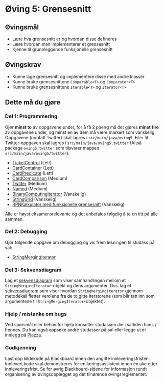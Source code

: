 # Øving 5: Grensesnitt

## Øvingsmål

- Lære hva grensesnitt er og hvordan disse defineres
- Lære hvordan man implementerer et grensesnitt
- Kjenne til grunnleggende funksjonelle grensesnitt

## Øvingskrav

- Kunne lage grensesnitt og implementere disse med andre klasser
- Kunne bruke grensesnittene `Comparable<T>` og `Comparator<T>`
- Kunne bruke grensesnittene `Iterable<T>` og `Iterator<T>`

## Dette må du gjøre

### Del 1: Programmering

Gjør **minst to** av oppgavene under, for å få 2 poeng må det gjøres **minst fire** av oppgavene under, og minst en av dem må være markert som vanskelig. Oppgavene (unntatt Twitter) skal lagres i `src/main/java/oving5`.
Filer til Twitter-oppgaven skal lagres i `src/main/java/oving5.twitter` (Altså package `oving5.twitter` som tilsvarer mappen `src/main/java/oving5/twitter`).

- [TicketControl](./TicketControl.md) (Lett)
- [CardContainer](./CardContainer.md) (Lett)
- [CardPredicate](./CardPredicate.md) (Lett)
- [CardComparison](./CardComparison.md) (Medium)
- [Twitter](./Twitter.md) (Medium)
- [Named](./Named.md) (Medium)
- [BinaryComputingIterator](./BinaryComputingIterator.md) (Vanskelig)
- [StringGrid](./StringGrid.md) (Vanskelig)
- [RPNKalkulator med funksjonelle grensesnitt](./RPNCalc.md) (Vanskelig)

Alle er høyst eksamensrelevante og det anbefales følgelig å ta en titt på alle sammen.

### Del 2: Debugging

Gjør følgende oppgave om debugging og vis frem løsningen til studass på sal:

- [StringMergingIterator](./StringMergingIterator.md)

### Del 3: Sekvensdiagram

Lag et [sekvensdiagram](https://www.ntnu.no/wiki/display/tdt4100/Sekvensdiagrammer) som viser samhandlingen mellom et `StringMergingIterator`-objekt og dens argumenter. Dvs. lag et [sekvensdiagram](https://www.ntnu.no/wiki/display/tdt4100/Sekvensdiagrammer) som viser hvordan `StringMergingIterator` gjennom metodekall fletter verdiene fra de to gitte iteratorene (som blir tatt inn som argumentene til `StringMergingIterator`-objektet).

### Hjelp / mistanke om bugs

Ved spørsmål eller behov for hjelp konsulter studassen din i saltiden hans / hennes. Du kan også oppsøke andre studasser på sal eller legge ut et innlegg på [Piazza](https://piazza.com/ntnu.no/spring2025/tdt4100).

### Godkjenning

Last opp kildekode på Blackboard innen den angitte innleveringsfristen. Innlevert kode skal demonstreres for en læringsassistent innen én uke etter innleveringsfrist. Se for øvrig Blackboard-sidene for informasjon rundt organisering av øvingsopplegget og det tilhørende øvingsreglementet.
